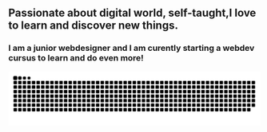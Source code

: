 <h2>Passionate about digital world,
self-taught,I love to learn and discover new things.</h2>

<h3>I am a  junior webdesigner and I am curently starting
a webdev cursus to learn and do even more!</h3>

<img src="https://github.com/Platane/snk/raw/output/github-contribution-grid-snake.svg" alt="" style="max-width: 100%;">
